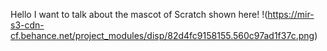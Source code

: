 Hello I want to talk about the mascot of Scratch shown here! !(https://mir-s3-cdn-cf.behance.net/project_modules/disp/82d4fc9158155.560c97ad1f37c.png)